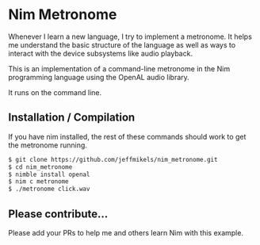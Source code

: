 # Nim Metronome

Whenever I learn a new language, I try to implement a metronome. It helps me understand the basic structure of the language as well as ways to interact with the device subsystems like audio playback.

This is an implementation of a command-line metronome in the Nim programming language using the OpenAL audio library.

It runs on the command line.

## Installation / Compilation

If you have nim installed, the rest of these commands should work to get the metronome running.

```bash
$ git clone https://github.com/jeffmikels/nim_metronome.git
$ cd nim_metronome
$ nimble install openal
$ nim c metronome
$ ./metronome click.wav
```

## Please contribute...

Please add your PRs to help me and others learn Nim with this example.
